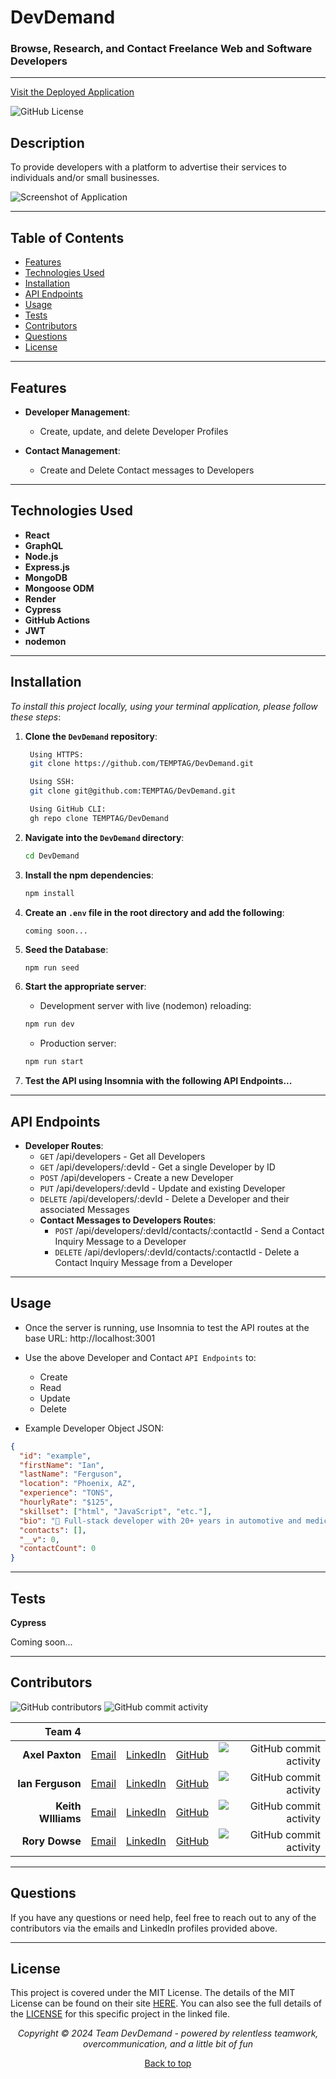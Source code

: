 ## <a name="top"></a>

# DevDemand

### Browse, Research, and Contact Freelance Web and Software Developers

---

[Visit the Deployed Application]()

![GitHub License](https://img.shields.io/github/license/TEMPTAG/DevDemand?label=License)

## Description

To provide developers with a platform to advertise their services to individuals and/or small businesses.

![Screenshot of Application]()

---

## Table of Contents

- [Features](#features)
- [Technologies Used](#technologies-used)
- [Installation](#installation)
- [API Endpoints](#api-endpoints)
- [Usage](#usage)
- [Tests](#tests)
- [Contributors](#contributors)
- [Questions](#questions)
- [License](#license)

---

## Features

- **Developer Management**:

  - Create, update, and delete Developer Profiles

- **Contact Management**:
  - Create and Delete Contact messages to Developers

---

## Technologies Used

- **React**
- **GraphQL**
- **Node.js**
- **Express.js**
- **MongoDB**
- **Mongoose ODM**
- **Render**
- **Cypress**
- **GitHub Actions**
- **JWT**
- **nodemon**

---

## Installation

_To install this project locally, using your terminal application, please follow these steps_:

1. **Clone the `DevDemand` repository**:

   ```bash
    Using HTTPS:
    git clone https://github.com/TEMPTAG/DevDemand.git

    Using SSH:
    git clone git@github.com:TEMPTAG/DevDemand.git

    Using GitHub CLI:
    gh repo clone TEMPTAG/DevDemand
   ```

2. **Navigate into the `DevDemand` directory**:

   ```bash
   cd DevDemand
   ```

3. **Install the npm dependencies**:

   ```bash
   npm install
   ```

4. **Create an `.env` file in the root directory and add the following**:

   ```
   coming soon...
   ```

5. **Seed the Database**:

   ```bash
   npm run seed
   ```

6. **Start the appropriate server**:

   - Development server with live (nodemon) reloading:

   ```bash
   npm run dev
   ```

   - Production server:

   ```bash
   npm run start
   ```

7. **Test the API using Insomnia with the following API Endpoints...**

---

## API Endpoints

- **Developer Routes**:
  - `GET` /api/developers - Get all Developers
  - `GET` /api/developers/:devId - Get a single Developer by ID
  - `POST` /api/developers - Create a new Developer
  - `PUT` /api/developers/:devId - Update and existing Developer
  - `DELETE` /api/developers/:devId - Delete a Developer and their associated Messages
  - **Contact Messages to Developers Routes**:
    - `POST` /api/developers/:devId/contacts/:contactId - Send a Contact Inquiry Message to a Developer
    - `DELETE` /api/devlopers/:devId/contacts/:contactId - Delete a Contact Inquiry Message from a Developer

---

## Usage

- Once the server is running, use Insomnia to test the API routes at the base URL: http://localhost:3001

- Use the above Developer and Contact `API Endpoints` to:

  - Create
  - Read
  - Update
  - Delete

- Example Developer Object JSON:

```json
{
  "id": "example",
  "firstName": "Ian",
  "lastName": "Ferguson",
  "location": "Phoenix, AZ",
  "experience": "TONS",
  "hourlyRate": "$125",
  "skillset": ["html", "JavaScript", "etc."],
  "bio": "👋 Full-stack developer with 20+ years in automotive and medical industries, focused on building efficient, user-centered web applications.",
  "contacts": [],
  "__v": 0,
  "contactCount": 0
}
```

---

## Tests

**Cypress**

Coming soon...

---

## Contributors

![GitHub contributors](https://img.shields.io/github/contributors/TEMPTAG/DevDemand?color=green) ![GitHub commit activity](https://img.shields.io/github/commit-activity/t/TEMPTAG/DevDemand)

|             Team 4 |                                               |                                                                   |                                           |                                                                                                                                   |
| -----------------: | --------------------------------------------- | ----------------------------------------------------------------- | ----------------------------------------- | --------------------------------------------------------------------------------------------------------------------------------: |
|    **Axel Paxton** | [Email](mailto:axep504@gmail.com)             | [LinkedIn](https://www.linkedin.com/in/axel-paxton-125999311/)    | [GitHub](https://github.com/Axe-P)        |        ![GitHub commit activity](https://img.shields.io/github/commit-activity/t/TEMPTAG/DevDemand?authorFilter=Axe-P&color=blue) |
|   **Ian Ferguson** | [Email](mailto:iansterlingferguson@gmail.com) | [LinkedIn](https://www.linkedin.com/in/ianferguson/)              | [GitHub](https://github.com/TEMPTAG)      |      ![GitHub commit activity](https://img.shields.io/github/commit-activity/t/TEMPTAG/DevDemand?authorFilter=TEMPTAG&color=blue) |
| **Keith WIlliams** | [Email](mailto:keith_a_w@hotmail.com)         | [LinkedIn](https://www.linkedin.com/in/keith-a-williams-7841b022) | [GitHub](https://github.com/keithamadeus) | ![GitHub commit activity](https://img.shields.io/github/commit-activity/t/TEMPTAG/DevDemand?authorFilter=keithamadeus&color=blue) |
|     **Rory Dowse** | [Email](mailto:rorydowse@hotmail.com)         | [LinkedIn](https://www.linkedin.com/in/rorydowse)                 | [GitHub](https://github.com/RoryDowse)    |    ![GitHub commit activity](https://img.shields.io/github/commit-activity/t/TEMPTAG/DevDemand?authorFilter=RoryDowse&color=blue) |

---

## Questions

If you have any questions or need help, feel free to reach out to any of the contributors via the emails and LinkedIn profiles provided above.

---

## License

This project is covered under the MIT License. The details of the MIT License can be found on their site [HERE](https://opensource.org/licenses/MIT). You can also see the full details of the [LICENSE](./LICENSE) for this specific project in the linked file.

<div align="center">
<em>Copyright © 2024 Team DevDemand - powered by relentless teamwork, overcommunication, and a little bit of fun</em>

[Back to top](#top)
